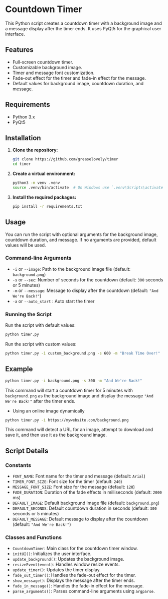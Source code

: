 # Countdown Timer

This Python script creates a countdown timer with a background image and a message display after the timer ends. It uses PyQt5 for the graphical user interface.

## Features

- Full-screen countdown timer.
- Customizable background image.
- Timer and message font customization.
- Fade-out effect for the timer and fade-in effect for the message.
- Default values for background image, countdown duration, and message.

## Requirements

- Python 3.x
- PyQt5

## Installation

1. **Clone the repository:**

   ```sh
   git clone https://github.com/greaselovely/timer
   cd timer
   ```

2. **Create a virtual environment:**

   ```sh
   python3 -m venv .venv
   source .venv/bin/activate  # On Windows use `.venv\Scripts\activate`
   ```

3. **Install the required packages:**

   ```sh
   pip install -r requirements.txt
   ```

## Usage

You can run the script with optional arguments for the background image, countdown duration, and message. If no arguments are provided, default values will be used.

### Command-line Arguments

- `-i` or `--image`: Path to the background image file (default: `background.png`)
- `-s` or `--sec`: Number of seconds for the countdown (default: `300` seconds or 5 minutes)
- `-m` or `--message`: Message to display after the countdown (default: `"And We're Back!"`)
- `-a` or `--auto_start` : Auto start the timer

### Running the Script

Run the script with default values:

```sh
python timer.py
```

Run the script with custom values:

```sh
python timer.py -i custom_background.png -s 600 -m "Break Time Over!"
```

## Example

```sh
python timer.py -i background.png -s 300 -m "And We're Back!"
```

This command will start a countdown timer for 5 minutes with `background.png` as the background image and display the message `"And We're Back!"` after the timer ends.

- Using an online image dynamically

```sh
python timer.py -i https://mywebsite.com/background.png
```

This command will detect a URL for an image, attempt to download and save it, and then use it as the background image.


## Script Details

### Constants

- `FONT_NAME`: Font name for the timer and message (default: `Arial`)
- `TIMER_FONT_SIZE`: Font size for the timer (default: `240`)
- `MESSAGE_FONT_SIZE`: Font size for the message (default: `120`)
- `FADE_DURATION`: Duration of the fade effects in milliseconds (default: `2000` ms)
- `DEFAULT_IMAGE`: Default background image file (default: `background.png`)
- `DEFAULT_SECONDS`: Default countdown duration in seconds (default: `300` seconds or 5 minutes)
- `DEFAULT_MESSAGE`: Default message to display after the countdown (default: `"And We're Back!"`)

### Classes and Functions

- `CountdownTimer`: Main class for the countdown timer window.
- `initUI()`: Initializes the user interface.
- `update_background()`: Updates the background image.
- `resizeEvent(event)`: Handles window resize events.
- `update_timer()`: Updates the timer display.
- `fade_out_timer()`: Handles the fade-out effect for the timer.
- `show_message()`: Displays the message after the timer ends.
- `fade_in_message()`: Handles the fade-in effect for the message.
- `parse_arguments()`: Parses command-line arguments using `argparse`.
